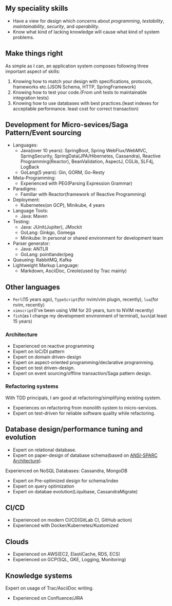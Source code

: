 ## My speciality skills

* Have a view for design which concerns about _programming_, _testability_, _maintainability_, _security_, and _operability_.
* Know what kind of lacking knowledge will cause what kind of system problems.

## Make things right

As simple as I can, an application system composes following three important aspect of skills:

1. Knowing how to match your design with specifications, protocols, frameworks etc.(JSON Schema, HTTP, SpringFramework)
1. Knowing how to test your code.(From unit tests to maintainable integration tests)
1. Knowing how to use databases with best practices.(least indexes for acceptable performance. least cost for correct transaction)

## Development for Micro-sevices/Saga Pattern/Event sourcing

* Languages:
  * Java(over 10 years): SpringBoot, Spring WebFlux/WebMVC, SpringSecurity, SpringData(JPA/Hibernetes, Cassandra), Reactive Programming(Reactor), BeanValidation,
    AspectJ, CGLib, SLF4j, LogBack
  * GoLang(5 years): Gin, GORM, Go-Resty
* Meta-Programming:
  * Experienced with PEG(Parsing Expression Grammar)
* Paradigms:
  * Familiar with Reactor(framework of Reactive Programming)
* Deployment:
  * Kubernetes(on GCP), Minikube, 4 years
* Language Tools:
  * Java: Maven
* Testing:
  * Java: JUnit(Jupiter), JMockit
  * GoLang: Ginkgo, Gomega
  * Minikube: In personal or shared environment for development team
* Parser generator:
  * Java: ANTLR
  * GoLang: pointlander/peg
* Queueing: RabbitMQ, Kafka
* Lightweight Markup Language:
  * Markdown, AsciiDoc, Creole(used by Trac mainly)

## Other languages

* `Perl`(15 years ago), `TypeScript`(for nvim/vim plugin, recently), `lua`(for nvim, recently)
* `vimscript`(I've been using VIM for 20 years, turn to NVIM recently)
* `fish`(as I change my development environment of terminal), `bash`(at least 15 years)

### Architecture

* Experienced on reactive programming
* Expert on IoC/DI pattern
* Expert on domain driven-design
* Expert on aspect-oriented programming/declarative programming.
* Expert on test driven-design.
* Expert on event sourcing/offline transaction/Saga pattern design.

### Refactoring systems

With TDD principals, I am good at refactoring/simplifying existing system.

* Experiences on refactoring from monolith system to micro-services.
* Expert on test-driven for reliable software quality while refactoring.

## Database design/performance tuning and evolution

* Expert on relational database.
* Expert on paper-design of database schema(based on [ANSI-SPARC Architecture](https://en.wikipedia.org/wiki/ANSI-SPARC_Architecture)).

Experienced on NoSQL Databases: Cassandra, MongoDB

* Expert on Pre-optimized design for schema/index
* Expert on query optimization
* Expert on databae evolution(Liquibase, CassandraMigrate)

## CI/CD

* Experienced on modern CI/CD(GitLab CI, GitHub action)
* Experienced with Docker/Kubernetes/Kustomized

## Clouds

* Experienced on AWS(EC2, ElastiCache, RDS, ECS)
* Experienced on GCP(SQL, GKE, Logging, Monitoring)

## Knowledge systems

Expert on usage of Trac/AsciiDoc writing.

* Experienced on Confluence/JIRA
